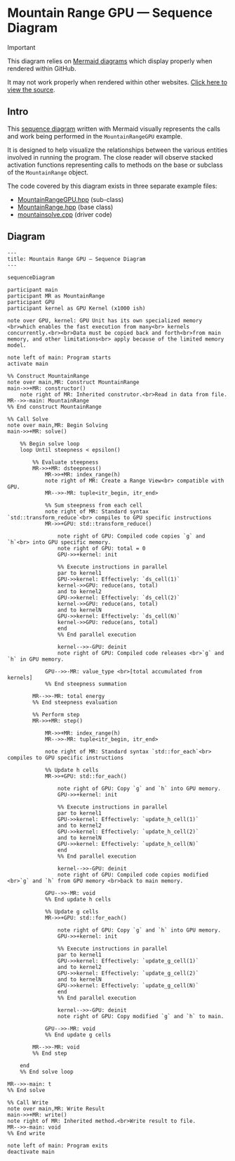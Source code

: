 # Mountain Range GPU — Sequence Diagram

> [!IMPORTANT]
> This diagram relies on [Mermaid diagrams](https://mermaid.js.org/) which display properly when rendered within GitHub.
>
> It may not work properly when rendered within other websites. [Click here to view the source](https://github.com/BYUHPC/sci-comp-course-example-cxx/blob/main/docs/MountainRangeGPU-sequence-diagram.md).

## Intro

This [sequence diagram](https://mermaid.js.org/syntax/sequenceDiagram.html#sequence-diagrams) written with Mermaid visually represents
the calls and work being performed in the `MountainRangeGPU` example.

It is designed to help visualize the relationships between
the various entities involved in running the program. The close reader will observe stacked activation functions representing calls
to methods on the base or subclass of the `MountainRange` object.

The code covered by this diagram exists in three separate example files:
* [MountainRangeGPU.hpp](../src/MountainRangeGPU.hpp) (sub-class)
* [MountainRange.hpp](../src/MountainRange.hpp) (base class)
* [mountainsolve.cpp](../src/mountainsolve.cpp) (driver code)

## Diagram

```mermaid
---
title: Mountain Range GPU — Sequence Diagram
---

sequenceDiagram

participant main
participant MR as MountainRange
participant GPU
participant kernel as GPU Kernel (x1000 ish)

note over GPU, kernel: GPU Unit has its own specialized memory <br>which enables the fast execution from many<br> kernels concurrently.<br><br>Data must be copied back and forth<br>from main memory, and other limitations<br> apply because of the limited memory model.

note left of main: Program starts
activate main

%% Construct MountainRange
note over main,MR: Construct MountainRange
main->>+MR: constructor()
    note right of MR: Inherited construtor.<br>Read in data from file.
MR-->>-main: MountainRange
%% End construct MountainRange

%% Call Solve
note over main,MR: Begin Solving
main->>+MR: solve()

    %% Begin solve loop
    loop Until steepness < epsilon()

        %% Evaluate steepness
        MR->>+MR: dsteepness()
            MR->>+MR: index_range(h)
            note right of MR: Create a Range View<br> compatible with GPU.
            MR-->>-MR: tuple<itr_begin, itr_end>

            %% Sum steepness from each cell
            note right of MR: Standard syntax `std::transform_reduce`<br> compiles to GPU specific instructions
            MR->>+GPU: std::transform_reduce()

                note right of GPU: Compiled code copies `g` and `h`<br> into GPU specific memory.
                note right of GPU: total = 0
                GPU->>+kernel: init

                %% Execute instructions in parallel
                par to kernel1
                GPU->>kernel: Effectively: `ds_cell(1)`
                kernel->>GPU: reduce(ans, total)
                and to kernel2
                GPU->>kernel: Effectively: `ds_cell(2)`
                kernel->>GPU: reduce(ans, total)
                and to kernelN
                GPU->>kernel: Effectively: `ds_cell(N)`
                kernel->>GPU: reduce(ans, total)
                end
                %% End parallel execution

                kernel-->>-GPU: deinit
                note right of GPU: Compiled code releases <br>`g` and `h` in GPU memory.

            GPU-->>-MR: value_type <br>[total accumulated from kernels]
            %% End steepness summation

        MR-->>-MR: total energy
        %% End steepness evaluation

        %% Perform step
        MR->>+MR: step()

            MR->>+MR: index_range(h)
            MR-->>-MR: tuple<itr_begin, itr_end>

            note right of MR: Standard syntax `std::for_each`<br> compiles to GPU specific instructions

            %% Update h cells
            MR->>+GPU: std::for_each()

                note right of GPU: Copy `g` and `h` into GPU memory.
                GPU->>+kernel: init

                %% Execute instructions in parallel
                par to kernel1
                GPU->>kernel: Effectively: `update_h_cell(1)`
                and to kernel2
                GPU->>kernel: Effectively: `update_h_cell(2)`
                and to kernelN
                GPU->>kernel: Effectively: `update_h_cell(N)`
                end
                %% End parallel execution

                kernel-->>-GPU: deinit
                note right of GPU: Compiled code copies modified <br>`g` and `h` from GPU memory <br>back to main memory.

            GPU-->>-MR: void
            %% End update h cells

            %% Update g cells
            MR->>+GPU: std::for_each()

                note right of GPU: Copy `g` and `h` into GPU memory.
                GPU->>+kernel: init

                %% Execute instructions in parallel
                par to kernel1
                GPU->>kernel: Effectively: `update_g_cell(1)`
                and to kernel2
                GPU->>kernel: Effectively: `update_g_cell(2)`
                and to kernelN
                GPU->>kernel: Effectively: `update_g_cell(N)`
                end
                %% End parallel execution

                kernel-->>-GPU: deinit
                note right of GPU: Copy modified `g` and `h` to main.

            GPU-->>-MR: void
            %% End update g cells

        MR-->>-MR: void
        %% End step

    end
    %% End solve loop

MR-->>-main: t
%% End solve

%% Call Write
note over main,MR: Write Result
main->>+MR: write()
note right of MR: Inherited method.<br>Write result to file.
MR-->>-main: void
%% End write

note left of main: Program exits
deactivate main
```
